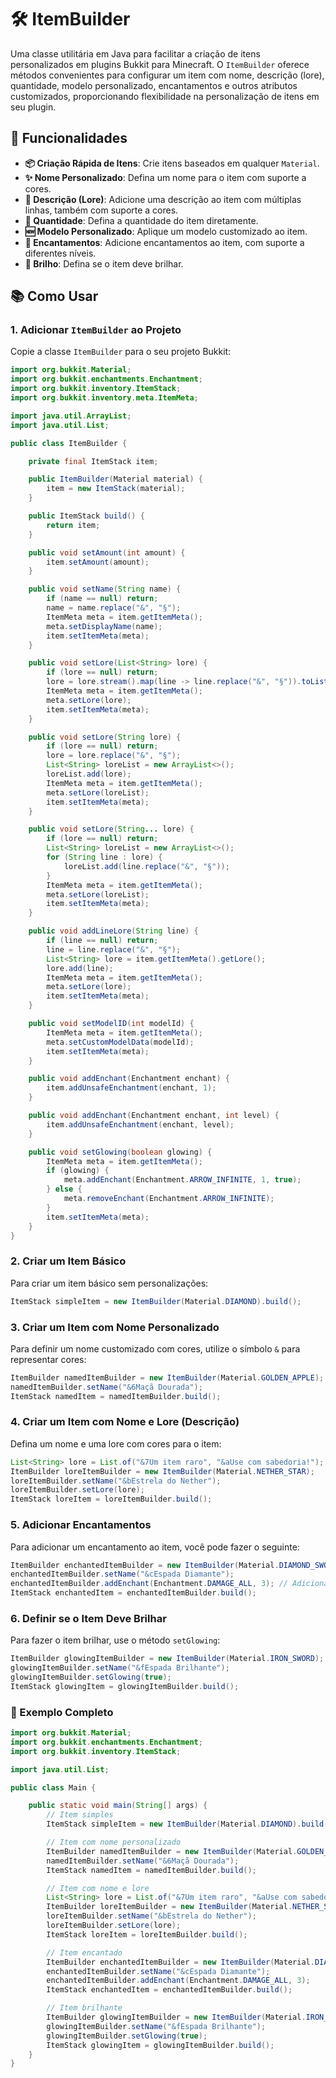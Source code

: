 # 🛠️ ItemBuilder

Uma classe utilitária em Java para facilitar a criação de itens personalizados em plugins Bukkit para Minecraft. O `ItemBuilder` oferece métodos convenientes para configurar um item com nome, descrição (lore), quantidade, modelo personalizado, encantamentos e outros atributos customizados, proporcionando flexibilidade na personalização de itens em seu plugin.

## 🚀 Funcionalidades

- **📦 Criação Rápida de Itens**: Crie itens baseados em qualquer `Material`.
- **✨ Nome Personalizado**: Defina um nome para o item com suporte a cores.
- **📜 Descrição (Lore)**: Adicione uma descrição ao item com múltiplas linhas, também com suporte a cores.
- **🔢 Quantidade**: Defina a quantidade do item diretamente.
- **🆕 Modelo Personalizado**: Aplique um modelo customizado ao item.
- **🔮 Encantamentos**: Adicione encantamentos ao item, com suporte a diferentes níveis.
- **🌟 Brilho**: Defina se o item deve brilhar.

## 📚 Como Usar

### 1. Adicionar `ItemBuilder` ao Projeto

Copie a classe `ItemBuilder` para o seu projeto Bukkit:

```java
import org.bukkit.Material;
import org.bukkit.enchantments.Enchantment;
import org.bukkit.inventory.ItemStack;
import org.bukkit.inventory.meta.ItemMeta;

import java.util.ArrayList;
import java.util.List;

public class ItemBuilder {

    private final ItemStack item;

    public ItemBuilder(Material material) {
        item = new ItemStack(material);
    }

    public ItemStack build() {
        return item;
    }

    public void setAmount(int amount) {
        item.setAmount(amount);
    }

    public void setName(String name) {
        if (name == null) return;
        name = name.replace("&", "§");
        ItemMeta meta = item.getItemMeta();
        meta.setDisplayName(name);
        item.setItemMeta(meta);
    }

    public void setLore(List<String> lore) {
        if (lore == null) return;
        lore = lore.stream().map(line -> line.replace("&", "§")).toList();
        ItemMeta meta = item.getItemMeta();
        meta.setLore(lore);
        item.setItemMeta(meta);
    }

    public void setLore(String lore) {
        if (lore == null) return;
        lore = lore.replace("&", "§");
        List<String> loreList = new ArrayList<>();
        loreList.add(lore);
        ItemMeta meta = item.getItemMeta();
        meta.setLore(loreList);
        item.setItemMeta(meta);
    }

    public void setLore(String... lore) {
        if (lore == null) return;
        List<String> loreList = new ArrayList<>();
        for (String line : lore) {
            loreList.add(line.replace("&", "§"));
        }
        ItemMeta meta = item.getItemMeta();
        meta.setLore(loreList);
        item.setItemMeta(meta);
    }

    public void addLineLore(String line) {
        if (line == null) return;
        line = line.replace("&", "§");
        List<String> lore = item.getItemMeta().getLore();
        lore.add(line);
        ItemMeta meta = item.getItemMeta();
        meta.setLore(lore);
        item.setItemMeta(meta);
    }

    public void setModelID(int modelId) {
        ItemMeta meta = item.getItemMeta();
        meta.setCustomModelData(modelId);
        item.setItemMeta(meta);
    }

    public void addEnchant(Enchantment enchant) {
        item.addUnsafeEnchantment(enchant, 1);
    }

    public void addEnchant(Enchantment enchant, int level) {
        item.addUnsafeEnchantment(enchant, level);
    }

    public void setGlowing(boolean glowing) {
        ItemMeta meta = item.getItemMeta();
        if (glowing) {
            meta.addEnchant(Enchantment.ARROW_INFINITE, 1, true);
        } else {
            meta.removeEnchant(Enchantment.ARROW_INFINITE);
        }
        item.setItemMeta(meta);
    }
}
```

### 2. Criar um Item Básico

Para criar um item básico sem personalizações:

```java
ItemStack simpleItem = new ItemBuilder(Material.DIAMOND).build();
```

### 3. Criar um Item com Nome Personalizado

Para definir um nome customizado com cores, utilize o símbolo `&` para representar cores:

```java
ItemBuilder namedItemBuilder = new ItemBuilder(Material.GOLDEN_APPLE);
namedItemBuilder.setName("&6Maçã Dourada");
ItemStack namedItem = namedItemBuilder.build();
```

### 4. Criar um Item com Nome e Lore (Descrição)

Defina um nome e uma lore com cores para o item:

```java
List<String> lore = List.of("&7Um item raro", "&aUse com sabedoria!");
ItemBuilder loreItemBuilder = new ItemBuilder(Material.NETHER_STAR);
loreItemBuilder.setName("&bEstrela do Nether");
loreItemBuilder.setLore(lore);
ItemStack loreItem = loreItemBuilder.build();
```

### 5. Adicionar Encantamentos

Para adicionar um encantamento ao item, você pode fazer o seguinte:

```java
ItemBuilder enchantedItemBuilder = new ItemBuilder(Material.DIAMOND_SWORD);
enchantedItemBuilder.setName("&cEspada Diamante");
enchantedItemBuilder.addEnchant(Enchantment.DAMAGE_ALL, 3); // Adiciona encantamento de dano
ItemStack enchantedItem = enchantedItemBuilder.build();
```

### 6. Definir se o Item Deve Brilhar

Para fazer o item brilhar, use o método `setGlowing`:

```java
ItemBuilder glowingItemBuilder = new ItemBuilder(Material.IRON_SWORD);
glowingItemBuilder.setName("&fEspada Brilhante");
glowingItemBuilder.setGlowing(true);
ItemStack glowingItem = glowingItemBuilder.build();
```

### 📝 Exemplo Completo

```java
import org.bukkit.Material;
import org.bukkit.enchantments.Enchantment;
import org.bukkit.inventory.ItemStack;

import java.util.List;

public class Main {

    public static void main(String[] args) {
        // Item simples
        ItemStack simpleItem = new ItemBuilder(Material.DIAMOND).build();

        // Item com nome personalizado
        ItemBuilder namedItemBuilder = new ItemBuilder(Material.GOLDEN_APPLE);
        namedItemBuilder.setName("&6Maçã Dourada");
        ItemStack namedItem = namedItemBuilder.build();

        // Item com nome e lore
        List<String> lore = List.of("&7Um item raro", "&aUse com sabedoria!");
        ItemBuilder loreItemBuilder = new ItemBuilder(Material.NETHER_STAR);
        loreItemBuilder.setName("&bEstrela do Nether");
        loreItemBuilder.setLore(lore);
        ItemStack loreItem = loreItemBuilder.build();

        // Item encantado
        ItemBuilder enchantedItemBuilder = new ItemBuilder(Material.DIAMOND_SWORD);
        enchantedItemBuilder.setName("&cEspada Diamante");
        enchantedItemBuilder.addEnchant(Enchantment.DAMAGE_ALL, 3);
        ItemStack enchantedItem = enchantedItemBuilder.build();

        // Item brilhante
        ItemBuilder glowingItemBuilder = new ItemBuilder(Material.IRON_SWORD);
        glowingItemBuilder.setName("&fEspada Brilhante");
        glowingItemBuilder.setGlowing(true);
        ItemStack glowingItem = glowingItemBuilder.build();
    }
}
```
